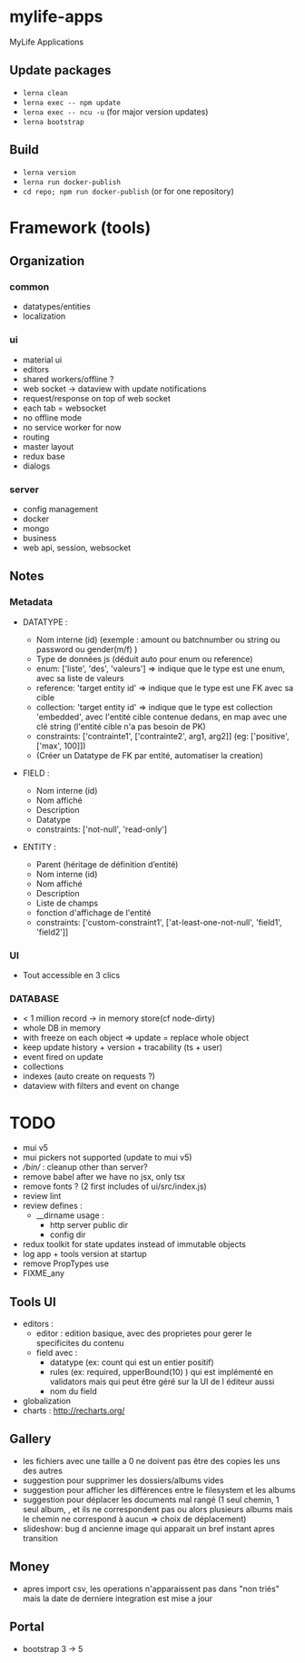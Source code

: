 # mylife-apps
MyLife Applications

## Update packages
 - `lerna clean`
 - `lerna exec -- npm update`
 - `lerna exec -- ncu -u` (for major version updates)
 - `lerna bootstrap`

## Build
 - `lerna version`
 - `lerna run docker-publish`
 - `cd repo; npm run docker-publish` (or for one repository)

# Framework (tools)

## Organization

### common
- datatypes/entities
- localization

### ui
- material ui
- editors
- shared workers/offline ?
- web socket -> dataview with update notifications
- request/response on top of web socket
- each tab = websocket
- no offline mode
- no service worker for now
- routing
- master layout
- redux base
- dialogs

### server
- config management
- docker
- mongo
- business
- web api, session, websocket

## Notes

### Metadata

- DATATYPE :
  - Nom interne (id) (exemple : amount ou batchnumber ou string ou password ou gender(m/f) )
  - Type de données js (déduit auto pour enum ou reference)
  - enum: ['liste', 'des', 'valeurs'] => indique que le type est une enum, avec sa liste de valeurs
  - reference: 'target entity id' => indique que le type est une FK avec sa cible
  - collection: 'target entity id' => indique que le type est collection 'embedded', avec l'entité cible contenue dedans, en map avec une clé string (l'entité cible n'a pas besoin de PK)
  - constraints: ['contrainte1', ['contrainte2', arg1, arg2]] (eg: ['positive', ['max', 100]])
  - (Créer un Datatype de FK par entité, automatiser la creation)

- FIELD :
  - Nom interne (id)
  - Nom affiché
  - Description
  - Datatype
  - constraints: ['not-null', 'read-only']

- ENTITY :
  - Parent (héritage de définition d’entité)
  - Nom interne (id)
  - Nom affiché
  - Description
  - Liste de champs
  - fonction d'affichage de l'entité
  - constraints: ['custom-constraint1', ['at-least-one-not-null', 'field1', 'field2']]

### UI

- Tout accessible en 3 clics

### DATABASE
- < 1 million record -> in memory store(cf node-dirty)
- whole DB in memory
- with freeze on each object => update = replace whole object
- keep update history + version + tracability (ts + user)
- event fired on update
- collections
- indexes (auto create on requests ?)
- dataview with filters and event on change

# TODO

- mui v5
- mui pickers not supported (update to mui v5)
- */bin/* : cleanup other than server?
- remove babel after we have no jsx, only tsx
- remove fonts ? (2 first includes of ui/src/index.js)
- review lint
- review defines :
  - __dirname usage :
    - http server public dir
    - config dir
- redux toolkit for state updates instead of immutable objects
- log app + tools version at startup
- remove PropTypes use
- FIXME_any

## Tools UI

- editors :
  - editor : edition basique, avec des proprietes pour gerer le specificites du contenu
  - field avec :
    - datatype (ex: count qui est un entier positif)
    - rules (ex: required, upperBound(10) ) qui est implémenté en validators mais qui peut être géré sur la UI de l éditeur aussi
    - nom du field
- globalization
- charts : http://recharts.org/

## Gallery

- les fichiers avec une taille a 0 ne doivent pas être des copies les uns des autres
- suggestion pour supprimer les dossiers/albums vides
- suggestion pour afficher les différences entre le filesystem et les albums
- suggestion pour déplacer les documents mal rangé (1 seul chemin, 1 seul album, , et ils ne correspondent pas ou alors plusieurs albums mais le chemin ne correspond à aucun => choix de déplacement)
- slideshow: bug d ancienne image qui apparait un bref instant apres transition

## Money

- apres import csv, les operations n'apparaissent pas dans "non triés" mais la date de derniere integration est mise a jour

## Portal

- bootstrap 3 -> 5
